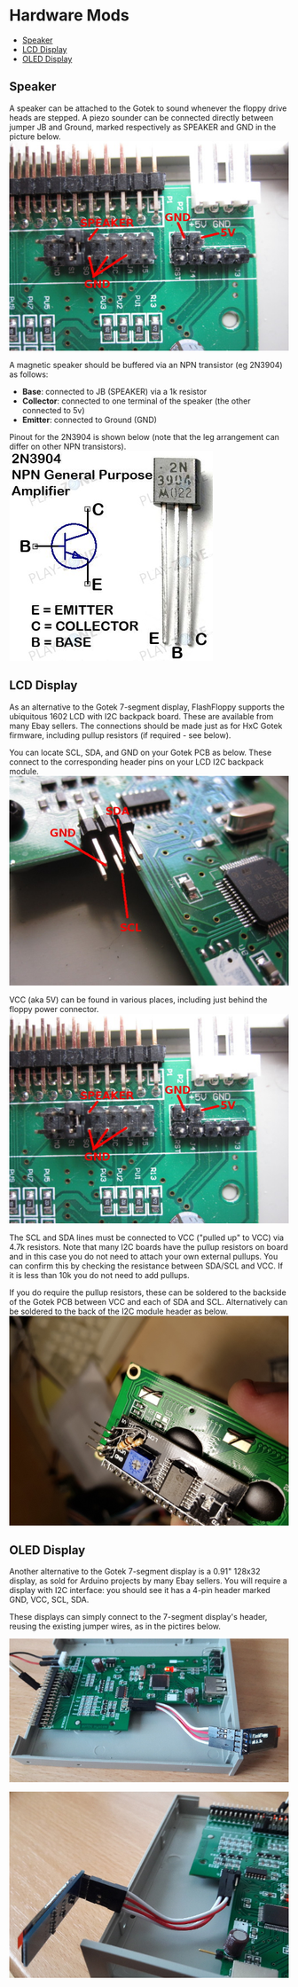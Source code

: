 # Hardware Mods

- [Speaker](#speaker)
- [LCD Display](#lcd-display)
- [OLED Display](#oled-display)

## Speaker

A speaker can be attached to the Gotek to sound whenever the floppy
drive heads are stepped. A piezo sounder can be connected directly
between jumper JB and Ground, marked respectively as SPEAKER and GND
in the picture below.
![Piezo speaker](assets/jumpers.jpg)

A magnetic speaker should be buffered via an NPN transistor (eg
2N3904) as follows:
- **Base**: connected to JB (SPEAKER) via a 1k resistor
- **Collector**: connected to one terminal of the speaker (the other
    connected to 5v)
- **Emitter**: connected to Ground (GND)

Pinout for the 2N3904 is shown below (note that the leg arrangement
can differ on other NPN transistors).
![2N3904 legs](assets/2n3904.jpg)

## LCD Display

As an alternative to the Gotek 7-segment display, FlashFloppy supports
the ubiquitous 1602 LCD with I2C backpack board. These are available
from many Ebay sellers. The connections should be made just as for HxC
Gotek firmware, including pullup resistors (if required - see below).

You can locate SCL, SDA, and GND on your Gotek PCB as below. These
connect to the corresponding header pins on your LCD I2C backpack
module.
![LCD data/clock interface](assets/header_closeup.jpg)

VCC (aka 5V) can be found in various places, including just behind the
floppy power connector.
![LCD VCC](assets/jumpers.jpg)

The SCL and SDA lines must be connected to VCC ("pulled up" to VCC)
via 4.7k resistors.  Note that many I2C boards have the pullup
resistors on board and in this case you do not need to attach your own
external pullups. You can confirm this by checking the resistance
between SDA/SCL and VCC. If it is less than 10k you do not need to add
pullups.

If you do require the pullup resistors, these can be soldered to the
backside of the Gotek PCB between VCC and each of SDA and
SCL. Alternatively can be soldered to the back of the I2C module
header as below.
![LCD Pullup Resistors](assets/pullups.jpg)

## OLED Display

Another alternative to the Gotek 7-segment display is a 0.91" 128x32
display, as sold for Arduino projects by many Ebay sellers. You will
require a display with I2C interface: you should see it has a 4-pin
header marked GND, VCC, SCL, SDA.

These displays can simply connect to the 7-segment display's header,
reusing the existing jumper wires, as in the pictires below.

![OLED Display Front](assets/oled1.jpg)

![OLED Display Rear](assets/oled2.jpg)
